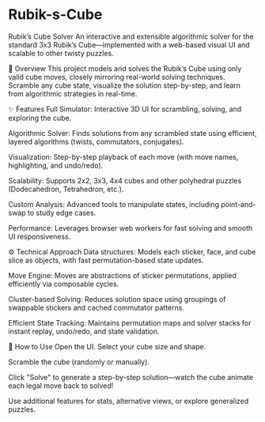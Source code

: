# Rubik-s-Cube

Rubik’s Cube Solver
An interactive and extensible algorithmic solver for the standard 3x3 Rubik’s Cube—implemented with a web-based visual UI and scalable to other twisty puzzles.

🚀 Overview
This project models and solves the Rubik’s Cube using only valid cube moves, closely mirroring real-world solving techniques. Scramble any cube state, visualize the solution step-by-step, and learn from algorithmic strategies in real-time.

✨ Features
Full Simulator: Interactive 3D UI for scrambling, solving, and exploring the cube.

Algorithmic Solver: Finds solutions from any scrambled state using efficient, layered algorithms (twists, commutators, conjugates).

Visualization: Step-by-step playback of each move (with move names, highlighting, and undo/redo).

Scalability: Supports 2x2, 3x3, 4x4 cubes and other polyhedral puzzles (Dodecahedron, Tetrahedron, etc.).

Custom Analysis: Advanced tools to manipulate states, including point-and-swap to study edge cases.

Performance: Leverages browser web workers for fast solving and smooth UI responsiveness.

⚙️ Technical Approach
Data structures: Models each sticker, face, and cube slice as objects, with fast permutation-based state updates.

Move Engine: Moves are abstractions of sticker permutations, applied efficiently via composable cycles.

Cluster-based Solving: Reduces solution space using groupings of swappable stickers and cached commutator patterns.

Efficient State Tracking: Maintains permutation maps and solver stacks for instant replay, undo/redo, and state validation.

🧩 How to Use
Open the UI. Select your cube size and shape.

Scramble the cube (randomly or manually).

Click "Solve" to generate a step-by-step solution—watch the cube animate each legal move back to solved!

Use additional features for stats, alternative views, or explore generalized puzzles.
